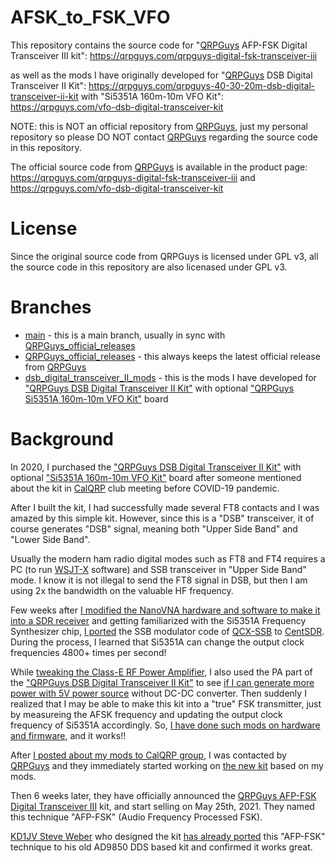 # AFSK_to_FSK_VFO

This repository contains the source code for "<a href="https://qrpguys.com/" target="_blank">QRPGuys</a> AFP-FSK Digital Transceiver III kit": 
https://qrpguys.com/qrpguys-digital-fsk-transceiver-iii

as well as the mods I have originally developed for "<a href="https://qrpguys.com/" target="_blank">QRPGuys</a> DSB Digital Transceiver II Kit": 
https://qrpguys.com/qrpguys-40-30-20m-dsb-digital-transceiver-ii-kit
with "Si5351A 160m-10m VFO Kit": 
https://qrpguys.com/vfo-dsb-digital-transceiver-kit

NOTE: this is NOT an official repository from <a href="https://qrpguys.com/" target="_blank">QRPGuys</a>, just my personal repository so please DO NOT contact <a href="https://qrpguys.com/" target="_blank">QRPGuys</a> regarding the source code in this repository.

The official source code from <a href="https://qrpguys.com/" target="_blank">QRPGuys</a> is available in the product page: https://qrpguys.com/qrpguys-digital-fsk-transceiver-iii and https://qrpguys.com/vfo-dsb-digital-transceiver-kit

# License

Since the original source code from QRPGuys is licensed under GPL v3, all the source code in this repository are also licenased under GPL v3.

# Branches

- <a href="https://github.com/kaduhi/AFSK_to_FSK_VFO/tree/main" target="_blank">main</a> - this is a main branch, usually in sync with <a href="https://github.com/kaduhi/AFSK_to_FSK_VFO/tree/QRPGuys_official_releases" target="_blank">QRPGuys_official_releases</a>
- <a href="https://github.com/kaduhi/AFSK_to_FSK_VFO/tree/QRPGuys_official_releases" target="_blank">QRPGuys_official_releases</a> - this always keeps the latest official release from <a href="https://qrpguys.com/" target="_blank">QRPGuys</a>
- <a href="https://github.com/kaduhi/AFSK_to_FSK_VFO/tree/dsb_digital_transceiver_II_mods" target="_blank">dsb_digital_transceiver_II_mods</a> - this is the mods I have developed for <a href="https://qrpguys.com/qrpguys-40-30-20m-dsb-digital-transceiver-ii-kit" target="_blank">"QRPGuys DSB Digital Transceiver II Kit"</a> with optional <a href="https://qrpguys.com/vfo-dsb-digital-transceiver-kit" target="_blank">"QRPGuys Si5351A 160m-10m VFO Kit"</a> board

# Background

In 2020, I purchased the <a href="https://qrpguys.com/qrpguys-40-30-20m-dsb-digital-transceiver-ii-kit" target="_blank">"QRPGuys DSB Digital Transceiver II Kit"</a> with optional <a href="https://qrpguys.com/vfo-dsb-digital-transceiver-kit" target="_blank">"Si5351A 160m-10m VFO Kit"</a> board after someone mentioned about the kit in <a href="https://groups.io/g/CalQRP" target="_blank">CalQRP</a> club meeting before COVID-19 pandemic.

After I built the kit, I had successfully made several FT8 contacts and I was amazed by this simple kit. However, since this is a "DSB" transceiver, it of course generates "DSB" signal, meaning both "Upper Side Band" and "Lower Side Band".

Usually the modern ham radio digital modes such as FT8 and FT4 requires a PC (to run <a href="https://physics.princeton.edu/pulsar/k1jt/wsjtx.html" target="_blank">WSJT-X</a> software) and SSB transceiver in "Upper Side Band" mode. I know it is not illegal to send the FT8 signal in DSB, but then I am using 2x the bandwidth on the valuable HF frequency.

Few weeks after <a href="https://www.instagram.com/p/CIeoMAwjRRK/" target="_blank">I modified the NanoVNA hardware and software to make it into a SDR receiver</a> and getting familiarized with the Si5351A Frequency Synthesizer chip, <a href="https://www.instagram.com/p/CJc0IOvDsft/" target="_blank">I ported</a> the SSB modulator code of <a href="https://github.com/threeme3/QCX-SSB" target="_blank">QCX-SSB</a> to <a href="https://github.com/ttrftech/CentSDR" target="_blank">CentSDR</a>. During the process, I learned that Si5351A can change the output clock frequencies 4800+ times per second!

While <a href="https://www.instagram.com/p/CJdbAUTDXa9/" target="_blank">tweaking the Class-E RF Power Amplifier</a>, I also used the PA part of the <a href="https://qrpguys.com/qrpguys-40-30-20m-dsb-digital-transceiver-ii-kit" target="_blank">"QRPGuys DSB Digital Transceiver II Kit"</a> to see <a href="https://www.instagram.com/p/CMEQAhmjWVr/" target="_blank">if I can generate more power with 5V power source</a> without DC-DC converter. Then suddenly I realized that I may be able to make this kit into a "true" FSK transmitter, just by measureing the AFSK frequency and updating the output clock frequency of Si5351A accordingly. So, <a href="https://www.instagram.com/p/CMLzBHfjkL5/" target="_blank">I have done such mods on hardware and firmware</a>, and it works!!

After <a href="https://groups.io/g/CalQRP/topic/81166950#2034" target="_blank">I posted about my mods to CalQRP group</a>, I was contacted by <a href="https://qrpguys.com/" target="_blank">QRPGuys</a> and they immediately started working on <a href="https://qrpguys.com/qrpguys-digital-fsk-transceiver-iii" target="_blank">the new kit</a> based on my mods.

Then 6 weeks later, they have officially announced the <a href="https://qrpguys.com/qrpguys-digital-fsk-transceiver-iii" target="_blank">QRPGuys AFP-FSK Digital Transceiver III</a> kit, and start selling on May 25th, 2021. They named this technique "AFP-FSK" (Audio Frequency Processed FSK).

<a href="https://groups.io/g/kd1jvdesigns" target="_blank">KD1JV Steve Weber</a> who designed the kit <a href="https://groups.io/g/kd1jvdesigns/topic/82046651#1850" target="_blank">has already ported</a> this "AFP-FSK" technique to his old AD9850 DDS based kit and confirmed it works great.

